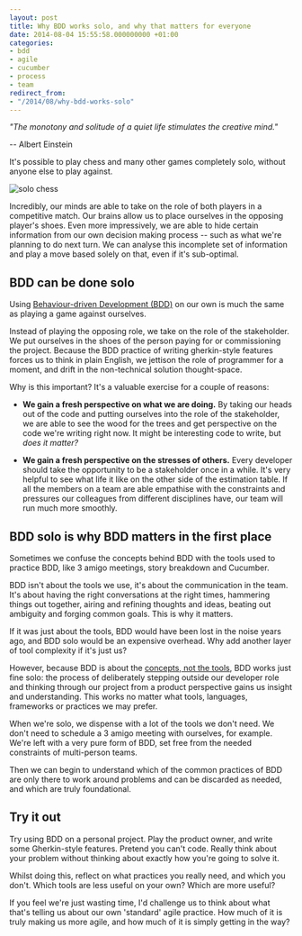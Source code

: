 ```yaml
---
layout: post
title: Why BDD works solo, and why that matters for everyone
date: 2014-08-04 15:55:58.000000000 +01:00
categories:
- bdd
- agile
- cucumber
- process
- team
redirect_from:
- "/2014/08/why-bdd-works-solo"
---
```

*"The monotony and solitude of a quiet life stimulates the creative mind."*

-- Albert Einstein

It's possible to play chess and many other games completely solo, without anyone else to play against.

![solo chess](http://chrismdp.com/files/solo-chess.jpg)

Incredibly, our minds are able to take on the role of both players in a competitive match. Our brains allow us to place ourselves in the opposing player's shoes. Even more impressively, we are able to hide certain information from our own decision making process -- such as what we're planning to do next turn. We can analyse this incomplete set of information and play a move based solely on that, even if it's sub-optimal.

## BDD can be done solo

Using [Behaviour-driven Development (BDD)](http://chrismdp.com/tag/bdd/) on our own is much the same as playing a game against ourselves.

Instead of playing the opposing role, we take on the role of the stakeholder. We put ourselves in the shoes of the person paying for or commissioning the project. Because the BDD practice of writing gherkin-style features forces us to think in plain English, we jettison the role of programmer for a moment, and drift in the non-technical solution thought-space.

Why is this important? It's a valuable exercise for a couple of reasons:

* **We gain a fresh perspective on what we are doing.** By taking our heads out of the code and putting ourselves into the role of the stakeholder, we are able to see the wood for the trees and get perspective on the code we're writing right now. It might be interesting code to write, but *does it matter?*

* **We gain a fresh perspective on the stresses of others.** Every developer should take the opportunity to be a stakeholder once in a while. It's very helpful to see what life it like on the other side of the estimation table. If all the members on a team are able empathise with the constraints and pressures our colleagues from different disciplines have, our team will run much more smoothly.

## BDD solo is why BDD matters in the first place

Sometimes we confuse the concepts behind BDD with the tools used to practice BDD, like 3 amigo meetings, story breakdown and Cucumber.

BDD isn't about the tools we use, it's about the communication in the team. It's about having the right conversations at the right times, hammering things out together, airing and refining thoughts and ideas, beating out ambiguity and forging common goals. This is why it matters.

If it was just about the tools, BDD would have been lost in the noise years ago, and BDD solo would be an expensive overhead. Why add another layer of tool complexity if it's just us?

However, because BDD is about the [concepts, not the tools](http://chrismdp.com/2013/01/bdd-is-not-cucumber), BDD works just fine solo: the process of deliberately stepping outside our developer role and thinking through our project from a product perspective gains us insight and understanding. This works no matter what tools, languages, frameworks or practices we may prefer.

When we're solo, we dispense with a lot of the tools we don't need. We don't need to schedule a 3 amigo meeting with ourselves, for example. We're left with a very pure form of BDD, set free from the needed constraints of multi-person teams.

Then we can begin to understand which of the common practices of BDD are only there to work around problems and can be discarded as needed, and which are truly foundational.

## Try it out

Try using BDD on a personal project. Play the product owner, and write some Gherkin-style features. Pretend you can't code. Really think about your problem without thinking about exactly how you're going to solve it.

Whilst doing this, reflect on what practices you really need, and which you don't. Which tools are less useful on your own? Which are more useful?

If you feel we're just wasting time, I'd challenge us to think about what that's telling us about our own 'standard' agile practice. How much of it is truly making us more agile, and how much of it is simply getting in the way?
